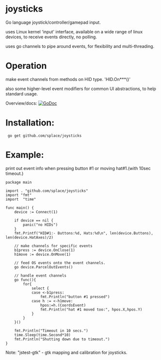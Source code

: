 # joysticks

Go language joystick/controller/gamepad input.

uses Linux kernel 'input' interface, available on a wide range of linux devices, to receive events directly, no polling.

uses go channels to pipe around events, for flexibility and multi-threading.

# Operation

make event channels from methods on HID type.  'HID.On***()'  

also some higher-level event modifiers for common UI abstractions, to help standard usage.

Overview/docs: [![GoDoc](https://godoc.org/github.com/splace/joysticks?status.svg)](https://godoc.org/github.com/splace/joysticks)

# Installation:

     go get github.com/splace/joysticks

# Example: 

print out event info when pressing button #1 or moving hat#1.(with 10sec timeout.) 

	package main

	import . "github.com/splace/joysticks"
	import "fmt"
	import  "time"

	func main() {
		device := Connect(1)

		if device == nil {
			panic("no HIDs")
		}
		fmt.Printf("HID#1:- Buttons:%d, Hats:%d\n", len(device.Buttons), len(device.HatAxes)/2)

		// make channels for specific events
		b1press := device.OnClose(1)
		h1move := device.OnMove(1)

		// feed OS events onto the event channels. 
		go device.ParcelOutEvents()

		// handle event channels
		go func(){
			for{
				select {
				case <-b1press:
					fmt.Println("button #1 pressed")
				case h := <-h1move:
					hpos:=h.(CoordsEvent)
					fmt.Println("hat #1 moved too:", hpos.X,hpos.Y)
				}
			}
		}()
	
		fmt.Println("Timeout in 10 secs.")
		time.Sleep(time.Second*10)
		fmt.Println("Shutting down due to timeout.")
	}



Note: "jstest-gtk" - gtk mapping and calibration for joysticks.


